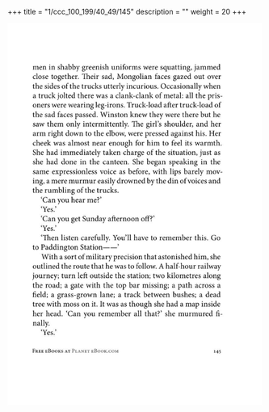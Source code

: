 +++
title = "1/ccc_100_199/40_49/145"
description = ""
weight = 20
+++

<img class="center-fit-jpg" src="/jpg_/out_jpg_1984__145.jpg" ></img>

